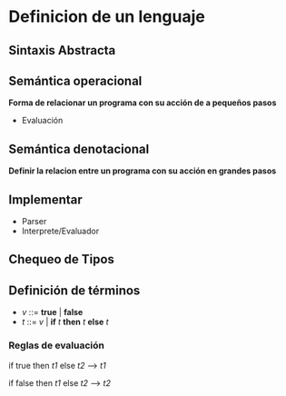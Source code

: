 # Definicion de un lenguaje

## Sintaxis **Abstracta**

## Semántica operacional 
**Forma de relacionar un programa con su acción de a pequeños pasos**
  * Evaluación

## Semántica denotacional 
**Definir la relacion entre un programa con su acción en grandes pasos**

## Implementar
  * Parser
  * Interprete/Evaluador

## Chequeo de Tipos

## Definición de términos

* _v_ ::= **true** | **false**
* _t_ ::= _v_ | **if** _t_ **then** _t_ **else** _t_

### Reglas de evaluación

if true then _t1_ else _t2_ --> _t1_

if false then _t1_ else _t2_ --> _t2_
